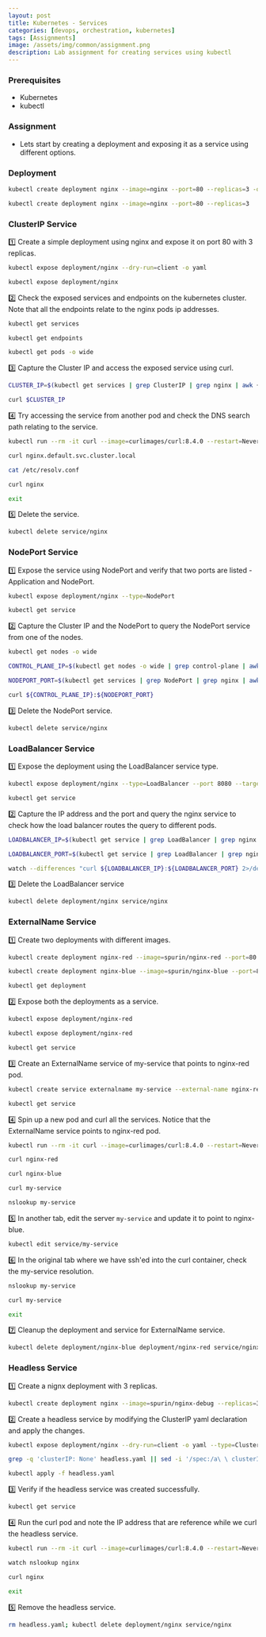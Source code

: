 ```yaml
---
layout: post
title: Kubernetes - Services
categories: [devops, orchestration, kubernetes]
tags: [Assignments]
image: /assets/img/common/assignment.png
description: Lab assignment for creating services using kubectl
---
```


### Prerequisites

- Kubernetes
- kubectl

### Assignment

- Lets start by creating a deployment and exposing it as a service using different options.

### Deployment

```sh
kubectl create deployment nginx --image=nginx --port=80 --replicas=3 -o yaml --dry-run=client
```

```sh
kubectl create deployment nginx --image=nginx --port=80 --replicas=3
```

### ClusterIP Service

1️⃣  Create a simple deployment using nginx and expose it on port 80 with 3 replicas.

```sh
kubectl expose deployment/nginx --dry-run=client -o yaml
```

```sh
kubectl expose deployment/nginx
```

2️⃣ Check the exposed services and endpoints on the kubernetes cluster. Note that all the endpoints relate to the nginx pods ip addresses.

```sh
kubectl get services
```

```sh
kubectl get endpoints
```

```sh
kubectl get pods -o wide
```

3️⃣ Capture the Cluster IP and access the exposed service using curl.

```sh
CLUSTER_IP=$(kubectl get services | grep ClusterIP | grep nginx | awk {'print $3'}); echo $CLUSTER_IP
```

```sh
curl $CLUSTER_IP
```

4️⃣ Try accessing the service from another pod and check the DNS search path relating to the service.

```sh
kubectl run --rm -it curl --image=curlimages/curl:8.4.0 --restart=Never -- sh
```

```sh
curl nginx.default.svc.cluster.local
```

```sh
cat /etc/resolv.conf
```

```sh
curl nginx
```

```sh
exit
```

5️⃣ Delete the service.

```sh
kubectl delete service/nginx
```

### NodePort Service

1️⃣ Expose the service using NodePort and verify that two ports are listed - Application and NodePort.

```sh
kubectl expose deployment/nginx --type=NodePort
```

```sh
kubectl get service
```

2️⃣ Capture the Cluster IP and the NodePort to query the NodePort service from one of the nodes.

```sh
kubectl get nodes -o wide
```

```sh
CONTROL_PLANE_IP=$(kubectl get nodes -o wide | grep control-plane | awk {'print $6'}); echo $CONTROL_PLANE_IP
```

```sh
NODEPORT_PORT=$(kubectl get services | grep NodePort | grep nginx | awk -F'[:/]' '{print $2}'); echo $NODEPORT_PORT
```

```sh
curl ${CONTROL_PLANE_IP}:${NODEPORT_PORT}
```

3️⃣ Delete the NodePort service.

```sh
kubectl delete service/nginx
```

### LoadBalancer Service

1️⃣ Expose the deployment using the LoadBalancer service type.

```sh
kubectl expose deployment/nginx --type=LoadBalancer --port 8080 --target-port 80
```

```sh
kubectl get service
```

2️⃣ Capture the IP address and the port and query the nginx service to check how the load balancer routes the query to different pods.

```sh
LOADBALANCER_IP=$(kubectl get service | grep LoadBalancer | grep nginx | awk '{split($0,a," "); split(a[4],b,","); print b[1]}'); echo $LOADBALANCER_IP
```

```sh
LOADBALANCER_PORT=$(kubectl get service | grep LoadBalancer | grep nginx | awk -F'[:/]' '{print $2}'); echo $LOADBALANCER_PORT
```

```sh
watch --differences "curl ${LOADBALANCER_IP}:${LOADBALANCER_PORT} 2>/dev/null"
```

3️⃣ Delete the LoadBalancer service

```sh
kubectl delete deployment/nginx service/nginx
```

### ExternalName Service

1️⃣ Create two deployments with different images.

```sh
kubectl create deployment nginx-red --image=spurin/nginx-red --port=80
```

```sh
kubectl create deployment nginx-blue --image=spurin/nginx-blue --port=80
```

```sh
kubectl get deployment
```

2️⃣ Expose both the deployments as a service.

```sh
kubectl expose deployment/nginx-red
```

```sh
kubectl expose deployment/nginx-red
```

```sh
kubectl get service
```

3️⃣ Create an ExternalName service of my-service that points to nginx-red pod.

```sh
kubectl create service externalname my-service --external-name nginx-red.default.svc.cluster.local
```

```sh
kubectl get service
```

4️⃣ Spin up a new pod and curl all the services. Notice that the ExternalName service points to nginx-red pod.

```sh
kubectl run --rm -it curl --image=curlimages/curl:8.4.0 --restart=Never -- sh
```

```sh
curl nginx-red
````

```sh
curl nginx-blue
```

```sh
curl my-service
```

```sh
nslookup my-service
```

5️⃣ In another tab, edit the server `my-service` and update it to point to nginx-blue.

```sh
kubectl edit service/my-service
```

6️⃣ In the original tab where we have ssh'ed into the curl container, check the my-service resolution.

```sh
nslookup my-service
```

```sh
curl my-service
```

```sh
exit
```

7️⃣ Cleanup the deployment and service for ExternalName service.

```sh
kubectl delete deployment/nginx-blue deployment/nginx-red service/nginx-blue service/nginx-red service/my-service
```

### Headless Service

1️⃣ Create a nignx deployment with 3 replicas.

```sh
kubectl create deployment nginx --image=spurin/nginx-debug --replicas=3 --port=80
```

2️⃣ Create a headless service by modifying the ClusterIP yaml declaration and apply the changes.

```sh
kubectl expose deployment/nginx --dry-run=client -o yaml --type=ClusterIP | tee headless.yaml
```

```sh
grep -q 'clusterIP: None' headless.yaml || sed -i '/spec:/a\ \ clusterIP: None' headless.yaml; cat headless.yaml
```

```sh
kubectl apply -f headless.yaml 
```

3️⃣ Verify if the headless service was created successfully.

```sh
kubectl get service
```

4️⃣ Run the curl pod and note the IP address that are reference while we curl the headless service.

```sh
kubectl run --rm -it curl --image=curlimages/curl:8.4.0 --restart=Never -- sh
```

```sh
watch nslookup nginx
```

```sh
curl nginx
```

```sh
exit
```

5️⃣ Remove the headless service.

```sh
rm headless.yaml; kubectl delete deployment/nginx service/nginx
```